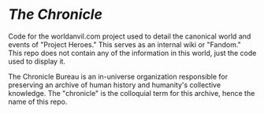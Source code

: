 # *The Chronicle*
Code for the worldanvil.com project used to detail the canonical world and events of "Project Heroes." This serves as an internal wiki or "Fandom." This repo does not contain any of the information in this world, just the code used to display it.

The Chronicle Bureau is an in-universe organization responsible for preserving an archive of human history and humanity's collective knowledge. The "chronicle" is the colloquial term for this archive, hence the name of this repo.
